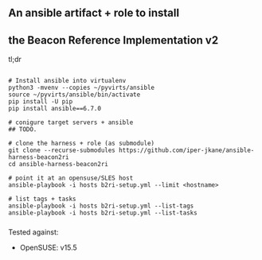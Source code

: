 ## An ansible artifact + role to install 
##  the Beacon Reference Implementation v2

tl;dr

```

# Install ansible into virtualenv 
python3 -mvenv --copies ~/pyvirts/ansible
source ~/pyvirts/ansible/bin/activate
pip install -U pip
pip install ansible==6.7.0

# conigure target servers + ansible
## TODO.

# clone the harness + role (as submodule)
git clone --recurse-submodules https://github.com/iper-jkane/ansible-harness-beacon2ri
cd ansible-harness-beacon2ri

# point it at an opensuse/SLES host
ansible-playbook -i hosts b2ri-setup.yml --limit <hostname> 

# list tags + tasks
ansible-playbook -i hosts b2ri-setup.yml --list-tags
ansible-playbook -i hosts b2ri-setup.yml --list-tasks
```

###
Tested against:

  - OpenSUSE: v15.5

